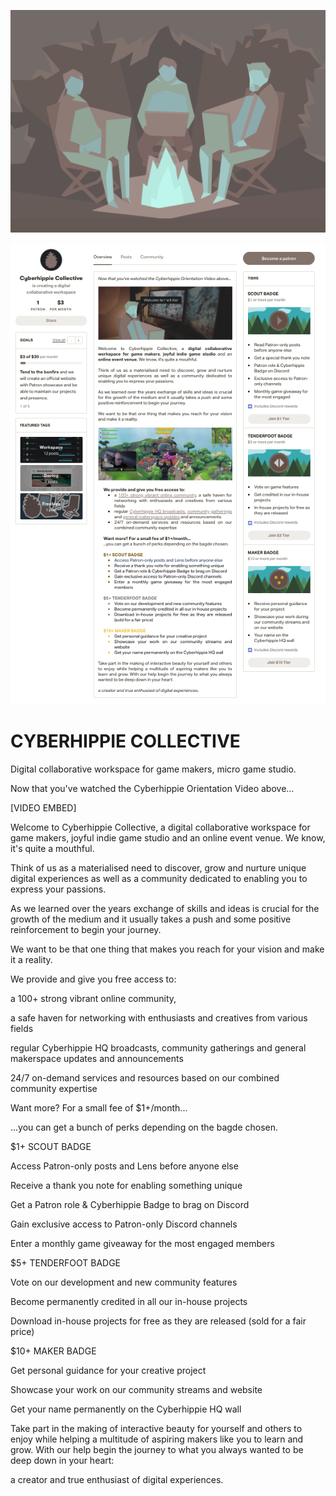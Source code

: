 ![](/forest-A4.png)

![](/cyberhippie-patreon.png)

# CYBERHIPPIE COLLECTIVE
Digital collaborative workspace for game makers, micro game studio.

Now that you've watched the Cyberhippie Orientation Video above...

[VIDEO EMBED]

Welcome to Cyberhippie Collective, a digital collaborative workspace for game makers, joyful indie game studio and an online event venue. We know, it's quite a mouthful.

Think of us as a materialised need to discover, grow and nurture unique digital experiences as well as a community dedicated to enabling you to express your passions. 

As we learned over the years exchange of skills and ideas is crucial for the growth of the medium and it usually takes a push and some positive reinforcement to begin your journey. 

We want to be that one thing that makes you reach for your vision and make it a reality.

We provide and give you free access to:

a 100+ strong vibrant online community, 

a safe haven for networking with enthusiasts and creatives from various fields

regular Cyberhippie HQ broadcasts, community gatherings and general makerspace updates and announcements

24/7 on-demand services and resources based on our combined community expertise

Want more? For a small fee of $1+/month...

...you can get a bunch of perks depending on the bagde chosen.

$1+ SCOUT BADGE

Access Patron-only posts and Lens before anyone else

Receive a thank you note for enabling something unique

Get a Patron role & Cyberhippie Badge to brag on Discord

Gain exclusive access to Patron-only Discord channels

Enter a monthly game giveaway for the most engaged members

$5+ TENDERFOOT BADGE

Vote on our development and new community features

Become permanently credited in all our in-house projects

Download in-house projects for free as they are released (sold for a fair price)

$10+ MAKER BADGE

Get personal guidance for your creative project

Showcase your work on our community streams and website 

Get your name permanently on the Cyberhippie HQ wall

Take part in the making of interactive beauty for yourself and others to enjoy while helping a multitude of aspiring makers like you to learn and grow. With our help begin the journey to what you always wanted to be deep down in your heart: 

a creator and true enthusiast of digital experiences.
